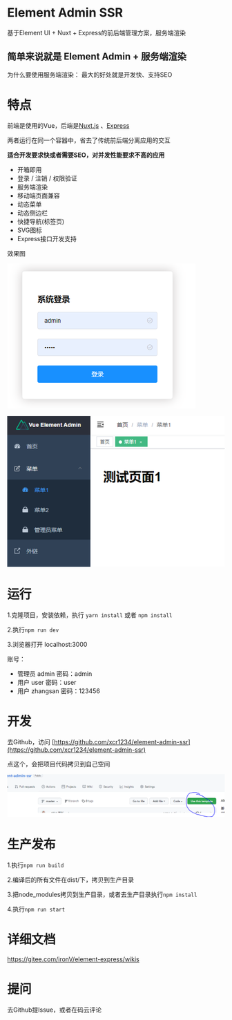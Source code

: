 # Element Admin SSR

基于Element UI + Nuxt + Express的前后端管理方案，服务端渲染

## 简单来说就是 Element Admin + 服务端渲染

为什么要使用服务端渲染：
最大的好处就是开发快、支持SEO

# 特点

前端是使用的Vue，后端是[Nuxt.js](https://www.nuxtjs.cn/guide) 、[Express](https://www.expressjs.com.cn/)

两者运行在同一个容器中，省去了传统前后端分离应用的交互

**适合开发要求快或者需要SEO，对并发性能要求不高的应用**

- 开箱即用
- 登录 / 注销 / 权限验证
- 服务端渲染
- 移动端页面兼容
- 动态菜单
- 动态侧边栏
- 快捷导航(标签页)
- SVG图标
- Express接口开发支持


效果图

![](.gitresource/img.png)

![](.gitresource/img_1.png)

# 运行

1.克隆项目，安装依赖，执行 `yarn install` 或者 `npm install`

2.执行`npm run dev`

3.浏览器打开 localhost:3000

账号：
- 管理员 admin 密码：admin
- 用户 user 密码：user
- 用户 zhangsan 密码：123456

# 开发

去Github，访问 [https://github.com/xcr1234/element-admin-ssr](https://github.com/xcr1234/element-admin-ssr)

点这个，会把项目代码拷贝到自己空间

![](.gitresource/img_2.png)

# 生产发布

1.执行`npm run build`

2.编译后的所有文件在dist/下，拷贝到生产目录

3.把node_modules拷贝到生产目录，或者去生产目录执行`npm install`

4.执行`npm run start`


# 详细文档

https://gitee.com/ironV/element-express/wikis

# 提问

去Github提Issue，或者在码云评论
